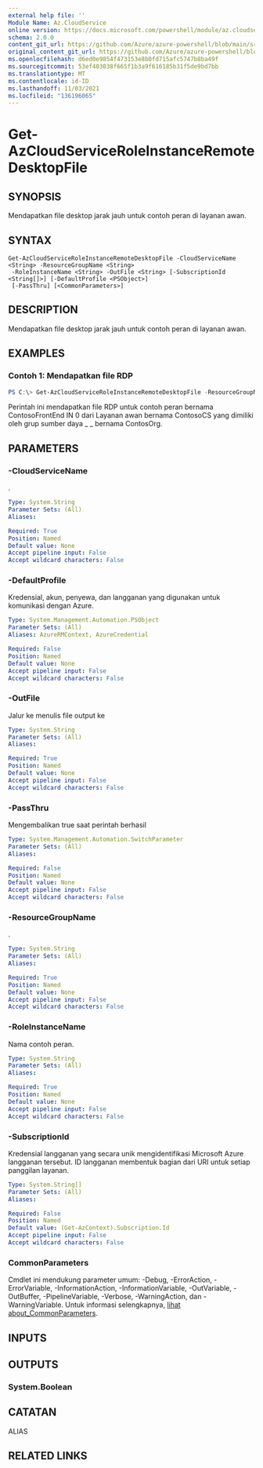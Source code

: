 ```yaml
---
external help file: ''
Module Name: Az.CloudService
online version: https://docs.microsoft.com/powershell/module/az.cloudservice/get-azcloudserviceroleinstanceremotedesktopfile
schema: 2.0.0
content_git_url: https://github.com/Azure/azure-powershell/blob/main/src/CloudService/help/Get-AzCloudServiceRoleInstanceRemoteDesktopFile.md
original_content_git_url: https://github.com/Azure/azure-powershell/blob/main/src/CloudService/help/Get-AzCloudServiceRoleInstanceRemoteDesktopFile.md
ms.openlocfilehash: d6ed0e9854f473153e8b0fd715afc5747b8ba49f
ms.sourcegitcommit: 53ef403038f665f1b3a9f616185b31f5de9bd7bb
ms.translationtype: MT
ms.contentlocale: id-ID
ms.lasthandoff: 11/03/2021
ms.locfileid: "136196065"
---
```

# Get-AzCloudServiceRoleInstanceRemoteDesktopFile

## SYNOPSIS
Mendapatkan file desktop jarak jauh untuk contoh peran di layanan awan.

## SYNTAX

```
Get-AzCloudServiceRoleInstanceRemoteDesktopFile -CloudServiceName <String> -ResourceGroupName <String>
 -RoleInstanceName <String> -OutFile <String> [-SubscriptionId <String[]>] [-DefaultProfile <PSObject>]
 [-PassThru] [<CommonParameters>]
```

## DESCRIPTION
Mendapatkan file desktop jarak jauh untuk contoh peran di layanan awan.

## EXAMPLES

### Contoh 1: Mendapatkan file RDP
```powershell
PS C:\> Get-AzCloudServiceRoleInstanceRemoteDesktopFile -ResourceGroupName "ContosOrg" -CloudServiceName "ContosoCS" -RoleInstanceName "ContosoFrontEnd_IN_0" -OutFile "C:\temp\ContosoFrontEnd_IN_0.rdp"
```

Perintah ini mendapatkan file RDP untuk contoh peran bernama ContosoFrontEnd IN 0 dari Layanan awan bernama ContosoCS yang dimiliki oleh grup sumber daya \_ \_ bernama ContosOrg.

## PARAMETERS

### -CloudServiceName
.

```yaml
Type: System.String
Parameter Sets: (All)
Aliases:

Required: True
Position: Named
Default value: None
Accept pipeline input: False
Accept wildcard characters: False
```

### -DefaultProfile
Kredensial, akun, penyewa, dan langganan yang digunakan untuk komunikasi dengan Azure.

```yaml
Type: System.Management.Automation.PSObject
Parameter Sets: (All)
Aliases: AzureRMContext, AzureCredential

Required: False
Position: Named
Default value: None
Accept pipeline input: False
Accept wildcard characters: False
```

### -OutFile
Jalur ke menulis file output ke

```yaml
Type: System.String
Parameter Sets: (All)
Aliases:

Required: True
Position: Named
Default value: None
Accept pipeline input: False
Accept wildcard characters: False
```

### -PassThru
Mengembalikan true saat perintah berhasil

```yaml
Type: System.Management.Automation.SwitchParameter
Parameter Sets: (All)
Aliases:

Required: False
Position: Named
Default value: None
Accept pipeline input: False
Accept wildcard characters: False
```

### -ResourceGroupName
.

```yaml
Type: System.String
Parameter Sets: (All)
Aliases:

Required: True
Position: Named
Default value: None
Accept pipeline input: False
Accept wildcard characters: False
```

### -RoleInstanceName
Nama contoh peran.

```yaml
Type: System.String
Parameter Sets: (All)
Aliases:

Required: True
Position: Named
Default value: None
Accept pipeline input: False
Accept wildcard characters: False
```

### -SubscriptionId
Kredensial langganan yang secara unik mengidentifikasi Microsoft Azure langganan tersebut.
ID langganan membentuk bagian dari URI untuk setiap panggilan layanan.

```yaml
Type: System.String[]
Parameter Sets: (All)
Aliases:

Required: False
Position: Named
Default value: (Get-AzContext).Subscription.Id
Accept pipeline input: False
Accept wildcard characters: False
```

### CommonParameters
Cmdlet ini mendukung parameter umum: -Debug, -ErrorAction, -ErrorVariable, -InformationAction, -InformationVariable, -OutVariable, -OutBuffer, -PipelineVariable, -Verbose, -WarningAction, dan -WarningVariable. Untuk informasi selengkapnya, [lihat about_CommonParameters](http://go.microsoft.com/fwlink/?LinkID=113216).

## INPUTS

## OUTPUTS

### System.Boolean

## CATATAN

ALIAS

## RELATED LINKS

